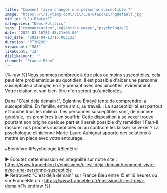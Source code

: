 ```yaml
---
title: "Comment faire changer une personne susceptible ?"
image: "https:\/\/i.ytimg.com\/vi\/LJu-BtwLokE\/hqdefault.jpg"
vid_id: "LJu-BtwLokE"
categories: "News-Politics"
tags: ["communication","eglantine emeye","psychologie"]
date: "2022-03-16T01:45:21+03:00"
vid_date: "2021-04-13T16:00:13Z"
duration: "PT3M29S"
viewcount: "583"
likeCount: "12"
dislikeCount: ""
channel: "France Bleu"
---
```

{% raw %}Nous sommes nombreux à être plus ou moins susceptibles, cela peut être problématique au quotidien. Il est possible d'aider une personne susceptible à changer, en s'y prenant avec des pincettes, évidemment. Votre relation et son bien-être n'en seront qu'améliorées. <br /><br />Dans &quot;C'est déjà demain !&quot;, Églantine Éméyé tente de comprendre la susceptibilité. En famille, entre amis, au travail... La susceptibilité est partout et touche tous les milieux. Les personnes susceptibles sont, de manière générale, les premières à en souffrir. Cette disposition à se vexer trouve pourtant son origine quelque part et il serait possible d'y remédier ! Faut-il rassurer nos proches susceptibles ou au contraire les laisser se vexer ? La psychologue clinicienne Marie-Laure Aubignat apporte des solutions à mettre en place avec votre entourage.<br /><br />#BienVivre #Psychologie #BienEtre<br /><br />▶️ Écoutez cette émission en intégralité sur notre site : <a rel="nofollow" target="blank" href="https://www.francebleu.fr/emissions/c-est-deja-demain/comment-vivre-avec-une-personne-susceptible">https://www.francebleu.fr/emissions/c-est-deja-demain/comment-vivre-avec-une-personne-susceptible</a><br />▶️ Retrouvez &quot;C'est déjà demain&quot; sur France Bleu entre 15 et 16 heures ou sur FranceBleu.fr : <a rel="nofollow" target="blank" href="https://www.francebleu.fr/emissions/c-est-deja-demain">https://www.francebleu.fr/emissions/c-est-deja-demain</a>{% endraw %}
